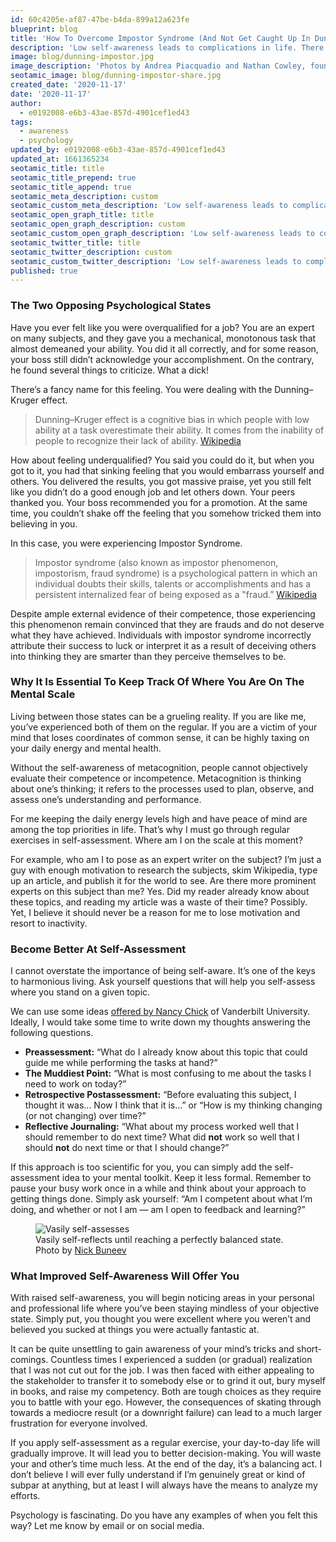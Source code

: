 ```yaml
---
id: 60c4205e-af87-47be-b4da-899a12a623fe
blueprint: blog
title: 'How To Overcome Impostor Syndrome (And Not Get Caught Up In Dunning-Kruger Effect)'
description: 'Low self-awareness leads to complications in life. There are fancy scientific terms to describe common states of being that trick you into thinking too highly or too lowly of yourself. Let’s break it all down.'
image: blog/dunning-impostor.jpg
image_description: 'Photos by Andrea Piacquadio and Nathan Cowley, found on Pexels'
seotamic_image: blog/dunning-impostor-share.jpg
created_date: '2020-11-17'
date: '2020-11-17'
author:
  - e0192008-e6b3-43ae-857d-4901cef1ed43
tags:
  - awareness
  - psychology
updated_by: e0192008-e6b3-43ae-857d-4901cef1ed43
updated_at: 1661365234
seotamic_title: title
seotamic_title_prepend: true
seotamic_title_append: true
seotamic_meta_description: custom
seotamic_custom_meta_description: 'Low self-awareness leads to complications in life. There are fancy scientific terms to describe common states of being that trick you into thinking too highly or too lowly of yourself. Let’s break it all down.'
seotamic_open_graph_title: title
seotamic_open_graph_description: custom
seotamic_custom_open_graph_description: 'Low self-awareness leads to complications in life. There are fancy scientific terms to describe common states of being that trick you into thinking too highly or too lowly of yourself. Let’s break it all down.'
seotamic_twitter_title: title
seotamic_twitter_description: custom
seotamic_custom_twitter_description: 'Low self-awareness leads to complications in life. There are fancy scientific terms to describe common states of being that trick you into thinking too highly or too lowly of yourself. Let’s break it all down.'
published: true
---
```

### The Two Opposing Psychological States

Have you ever felt like you were overqualified for a job? You are an expert on many subjects, and they gave you a mechanical, monotonous task that almost demeaned your ability. You did it all correctly, and for some reason, your boss still didn’t acknowledge your accomplishment. On the contrary, he found several things to criticize. What a dick!

There’s a fancy name for this feeling. You were dealing with the Dunning–Kruger effect.

> Dunning–Kruger effect is a cognitive bias in which people with low ability at a task overestimate their ability. It comes from the inability of people to recognize their lack of ability. [Wikipedia](https://en.wikipedia.org/wiki/Dunning–Kruger_effect)

How about feeling underqualified? You said you could do it, but when you got to it, you had that sinking feeling that you would embarrass yourself and others. You delivered the results, you got massive praise, yet you still felt like you didn’t do a good enough job and let others down. Your peers thanked you. Your boss recommended you for a promotion. At the same time, you couldn’t shake off the feeling that you somehow tricked them into believing in you.

In this case, you were experiencing Impostor Syndrome.

> Impostor syndrome (also known as impostor phenomenon, impostorism, fraud syndrome) is a psychological pattern in which an individual doubts their skills, talents or accomplishments and has a persistent internalized fear of being exposed as a "fraud.” [Wikipedia](https://en.wikipedia.org/wiki/Impostor_syndrome)

Despite ample external evidence of their competence, those experiencing this phenomenon remain convinced that they are frauds and do not deserve what they have achieved. Individuals with impostor syndrome incorrectly attribute their success to luck or interpret it as a result of deceiving others into thinking they are smarter than they perceive themselves to be.

### Why It Is Essential To Keep Track Of Where You Are On The Mental Scale

Living between those states can be a grueling reality. If you are like me, you’ve experienced both of them on the regular. If you are a victim of your mind that loses coordinates of common sense, it can be highly taxing on your daily energy and mental health.

Without the self-awareness of metacognition, people cannot objectively evaluate their competence or incompetence. Metacognition is thinking about one’s thinking; it refers to the processes used to plan, observe, and assess one’s understanding and performance.

For me keeping the daily energy levels high and have peace of mind are among the top priorities in life. That’s why I must go through regular exercises in self-assessment. Where am I on the scale at this moment?

For example, who am I to pose as an expert writer on the subject? I’m just a guy with enough motivation to research the subjects, skim Wikipedia,  type up an article, and publish it for the world to see. Are there more prominent experts on this subject than me? Yes. Did my reader already know about these topics, and reading my article was a waste of their time? Possibly. Yet, I believe it should never be a reason for me to lose motivation and resort to inactivity.

### Become Better At Self-Assessment

I cannot overstate the importance of being self-aware. It’s one of the keys to harmonious living. Ask yourself questions that will help you self-assess where you stand on a given topic.

We can use some ideas [offered by Nancy Chick](https://cft.vanderbilt.edu/guides-sub-pages/metacognition/) of Vanderbilt University. Ideally, I would take some time to write down my thoughts answering the following questions.

- **Preassessment:** “What do I already know about this topic that could guide me while performing the tasks at hand?”
- **The Muddiest Point:** “What is most confusing to me about the tasks I need to work on today?”
- **Retrospective Postassessment:** “Before evaluating this subject, I thought it was... Now I think that it is...” or “How is my thinking changing (or not changing) over time?”
- **Reflective Journaling:** “What about my process worked well that I should remember to do next time? What did **not** work so well that I should **not** do next time or that I should change?”

If this approach is too scientific for you, you can simply add the self-assessment idea to your mental toolkit. Keep it less formal. Remember to pause your busy work once in a while and think about your approach to getting things done. Simply ask yourself: “Am I competent about what I’m doing, and whether or not I am — am I open to feedback and learning?”

<figure>
<img src="/assets/blog/simao-115.jpg" alt="Vasily self-assesses">
<figcaption>Vasily self-reflects until reaching a perfectly balanced state. Photo by <a href="https://www.instagram.com/nikolayphotography/">Nick Buneev</a></figcaption>
</figure>

### What Improved Self-Awareness Will Offer You

With raised self-awareness, you will begin noticing areas in your personal and professional life where you’ve been staying mindless of your objective state. Simply put, you thought you were excellent where you weren’t and believed you sucked at things you were actually fantastic at.

It can be quite unsettling to gain awareness of your mind’s tricks and short-comings. Countless times I experienced a sudden (or gradual) realization that I was not cut out for the job. I was then faced with either appealing to the stakeholder to transfer it to somebody else or to grind it out, bury myself in books, and raise my competency. Both are tough choices as they require you to battle with your ego. However, the consequences of skating through towards a mediocre result (or a downright failure) can lead to a much larger frustration for everyone involved.

If you apply self-assessment as a regular exercise, your day-to-day life will gradually improve. It will lead you to better decision-making. You will waste your and other’s time much less. At the end of the day, it’s a balancing act. I don’t believe I will ever fully understand if I’m genuinely great or kind of subpar at anything, but at least I will always have the means to analyze my efforts.

Psychology is fascinating. Do you have any examples of when you felt this way? Let me know by email or on social media.